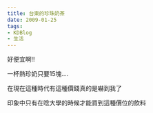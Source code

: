 ```yaml
---
title: 台東的珍珠奶茶
date: 2009-01-25
tags:
- KDBlog
- 生活
---
```

好便宜啊!!

一杯熱珍奶只要15塊....

在現在這種時代有這種價錢真的是嚇到我了

印象中只有在唸大學的時候才能買到這種價位的飲料

